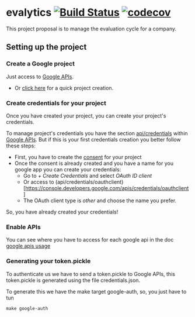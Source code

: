 # evalytics [![Build Status](https://travis-ci.org/eduardogr/evalytics.svg?branch=master)](https://travis-ci.org/eduardogr/evalytics) [![codecov](https://codecov.io/gh/eduardogr/evalytics/branch/master/graph/badge.svg)](https://codecov.io/gh/eduardogr/evalytics)

This project proposal is to manage the evaluation cycle for a company.

## Setting up the project

### Create a Google project

Just access to [Google APIs](https://console.developers.google.com/).

  - Or [click here](https://console.developers.google.com/projectcreate) for a quick project creation.

### Create credentials for your project

Once you have created your project, you can create your project's credentials.

To manage project's credentials you have the section [api/credentials](https://console.developers.google.com/apis/credentials) within [Google APIs](https://console.developers.google.com/). But if this is your first credentials creation you better follow these steps:

  - First, you have to create the [consent](https://console.developers.google.com/apis/credentials/consent) for your project
  - Once the consent is already created and you have a name for you google app you can create your credentials:
      - Go to *+ Create Credentials* and select *OAuth ID client*
      - Or access to (api/credentials/oauthclient)[https://console.developers.google.com/apis/credentials/oauthclient]
      - The OAuth client type is *other* and choose the name you prefer.

So, you have already created your credentials! 

### Enable APIs

You can see where you have to access for each google api in the doc [google apis usage](doc/google-apis/usage.md)

### Generating your token.pickle

To authenticate us we have to send a token.pickle to Google APIs, this token.pickle is generated using the file credentials.json.

To generate this we have the make target google-auth, so, you just have to tun

`make google-auth`

